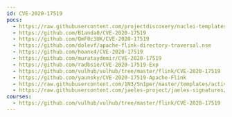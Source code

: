 ```yaml
---
id: CVE-2020-17519
pocs:
  - https://raw.githubusercontent.com/projectdiscovery/nuclei-templates/master/cves/2020/CVE-2020-17519.yaml
  - https://github.com/B1anda0/CVE-2020-17519
  - https://github.com/QmF0c3UK/CVE-2020-17519
  - https://github.com/dolevf/apache-flink-directory-traversal.nse
  - https://github.com/hoanx4/CVE-2020-17519
  - https://github.com/murataydemir/CVE-2020-17519
  - https://github.com/radbsie/CVE-2020-17519-Exp
  - https://github.com/vulhub/vulhub/tree/master/flink/CVE-2020-17519
  - https://github.com/yaunsky/CVE-2020-17519-Apache-Flink
  - https://raw.githubusercontent.com/1N3/Sn1per/master/templates/active/CVE-2020-17519_-_Apache_Flink_Path_Traversal.sh
  - https://raw.githubusercontent.com/jaeles-project/jaeles-signatures/master/cves/apache-flink-lfi-cve-2020-17519.yaml
courses:
  - https://github.com/vulhub/vulhub/tree/master/flink/CVE-2020-17519
---
```

